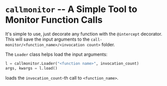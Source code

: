 # `callmonitor` -- A Simple Tool to Monitor Function Calls

It's simple to use, just decorate any function with the `@intercept` decorator.
This will save the input arguments to the
`call-monitor/<function_name>/<invocation count>` folder.

The `Loader` class helps load the input arguments:
```python
l = callmonitor.Loader("<function name>", invocation_count)
args, kwargs = l.load()
```
loads the `invocation_count`-th call to `<function_name>`.
